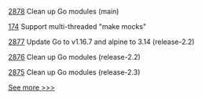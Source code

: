 
[2878](https://github.com/hyperledger/fabric/pull/2878) Clean up Go modules (main)

[174](https://github.com/hyperledger-labs/firefly/pull/174) Support multi-threaded "make mocks"

[2877](https://github.com/hyperledger/fabric/pull/2877) Update Go to v1.16.7 and alpine to 3.14 (release-2.2)

[2876](https://github.com/hyperledger/fabric/pull/2876) Clean up Go modules (release-2.2)

[2875](https://github.com/hyperledger/fabric/pull/2875) Clean up Go modules (release-2.3)


[See more >>>](https://start-here.hyperledger.org/pull-requests)
